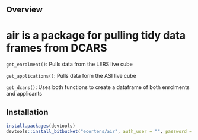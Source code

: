 Overview
---------

air is a package for pulling tidy data frames from DCARS
=======
`get_enrolment()`: Pulls data from the LERS live cube

`get_applications()`: Pulls data form the ASI live cube

`get_dcars()`: Uses both functions to create a dataframe of both enrolments and applicants

Installation
------------
``` R
install.packages(devtools)
devtools::install_bitbucket("ecortens/air", auth_user = "", password = "")
```
